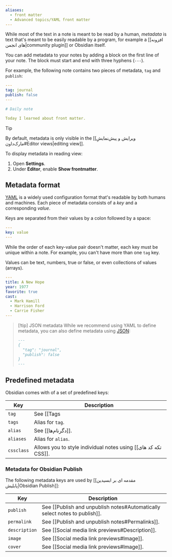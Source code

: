 ```yaml
---
aliases:
  - front matter
  - Advanced topics/YAML front matter
---
```


While most of the text in a note is meant to be read by a human, _metadata_ is text that's meant to be easily readable by a program, for example a [[افزونه های انجمن|community plugin]] or Obsidian itself.

You can add metadata to your notes by adding a block on the first line of your note. The block must start and end with three hyphens (`---`).

For example, the following note contains two pieces of metadata, `tag` and `publish`:

```yaml
---
tag: journal
publish: false
---

# Daily note

Today I learned about front matter.
```

> [!tip]
> By default, metadata is only visible in the [[ویرایش و پیش‌نمایشِ مارک‌داون#Editor views|editing view]].
>
> To display metadata in reading view:
>
> 1. Open **Settings**.
> 2. Under **Editor**, enable **Show frontmatter**.

## Metadata format

[YAML](https://yaml.org/) is a widely used configuration format that's readable by both humans and machines. Each piece of metadata consists of a _key_ and a corresponding _value_.

Keys are separated from their values by a colon followed by a space:

```yaml
---
key: value
---
```

While the order of each key-value pair doesn't matter, each key must be unique within a note. For example, you can't have more than one `tag` key.

Values can be text, numbers, true or false, or even collections of values (arrays).

```yaml
---
title: A New Hope
year: 1977
favorite: true
cast:
  - Mark Hamill
  - Harrison Ford
  - Carrie Fisher
---
```

> [!tip] JSON metadata
> While we recommend using YAML to define metadata, you can also define metadata using [JSON](https://www.json.org/):
>
> ```md
> ---
> {
>   "tag": "journal",
>   "publish": false
> }
> ---
> ```

## Predefined metadata

Obsidian comes with of a set of predefined keys:

| Key | Description |
|-|-|
| `tag` | See [[Tags|Tags]]. |
| `tags` | Alias for `tag`. |
| `alias` | See [[دگرنام‌ها]]. |
| `aliases` | Alias for `alias`. |
| `cssclass` | Allows you to style individual notes using [[تکه کد های CSS]]. |

### Metadata for Obsidian Publish

The following metadata keys are used by [[مقدمه ای بر ابسیدین پابلیش|Obsidian Publish]]:

| Key | Description |
|-|-|
| `publish` | See [[Publish and unpublish notes#Automatically select notes to publish]]. |
| `permalink` | See [[Publish and unpublish notes#Permalinks]]. |
| `description` | See [[Social media link previews#Description]]. |
| `image` | See [[Social media link previews#Image]]. |
| `cover` | See [[Social media link previews#Image]]. |
